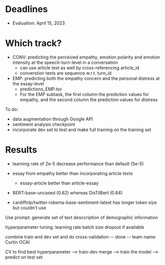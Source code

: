 # Deadlines
- Evaluation: April 15, 2023

# Which track?
- CONV: predicting the perceived empathy, emotion polarity and emotion intensity at the speech-turn-level in a conversation
    - can use article text as well by cross-referencing article_id
    - converstion texts are sequence w.r.t. turn_id
- EMP: predicting both the empathy concern and the personal distress at the essay-level
    - predictions_EMP.tsv
    - For the EMP subtask, the first column the prediction values for empathy, and the second column the prediction values for distress

To do:
- data augmentation through Google API
- sentiment analysis checkpoint
- incorporate dev set to test and make full training on the training set

# Results
- learning rate of 2e-5 decrease performance than default (5e-5)
- essay from empathy better than incorporating article texts
    - essay-article better than article-essay
- BERT-base-uncased (0.62) whereas DisTilBert (0.64)


- cardiffnlp/twitter-roberta-base-sentiment-latest has longer token size but couldn't use


Use prompt: generate set of text desccription of demographic information


hyperparameter tuning:
learning rate
batch size
dropout if available 


combine train and dev set and do cross-validation -- done
-- team name: Curtin OCAI

CV to find best hyperparameter --> train-dev merge --> train the model --> predict on test set
